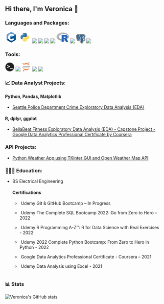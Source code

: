 ## Hi there, I'm Veronica 👋

### Languages and Packages:
<p float="left">
  <img src="https://raw.githubusercontent.com/github/explore/f3e22f0dca2be955676bc70d6214b95b13354ee8/topics/c/c.png" width="40" />
  <img src="https://raw.githubusercontent.com/github/explore/80688e429a7d4ef2fca1e82350fe8e3517d3494d/topics/python/python.png" width="40" />
  <img src="https://bit.ly/3SwfhYy" width="30" />
  <img src="https://upload.wikimedia.org/wikipedia/commons/0/01/Created_with_Matplotlib-logo.svg" width="30" />
  <img src="https://logowiki.net/uploads/logo/s/selenium-logo.svg" width="30" />
  <img src="https://cdn.freebiesupply.com/logos/large/2x/flask-logo-png-transparent.png" width="30" />
  <img src="https://raw.githubusercontent.com/github/explore/80688e429a7d4ef2fca1e82350fe8e3517d3494d/topics/r/r.png" width="40" />
  <img src="https://ggplot2.tidyverse.org/logo.png" width="30" />
  <img src="https://raw.githubusercontent.com/github/explore/80688e429a7d4ef2fca1e82350fe8e3517d3494d/topics/postgresql/postgresql.png" width="30" /> 
  <img src="https://logos-world.net/wp-content/uploads/2021/10/Tableau-Symbol.png" width="60" />
</p>

### Tools:
<p float="left">
  <img src="https://raw.githubusercontent.com/github/explore/d92924b1d925bb134e308bd29c9de6c302ed3beb/topics/terminal/terminal.png" width="30" />
  <img src="https://code.visualstudio.com/assets/images/code-stable.png" width="30" /> 
  <img src="https://raw.githubusercontent.com/github/explore/a4691f04ff219c1c2aa02fc61fda41aa43f1459a/topics/jupyter-notebook/jupyter-notebook.png" width="30" />
  <img src="https://anaconda.org/static/img/anaconda-symbol.svg" width="30" />
  <img src="https://github.githubassets.com/images/modules/logos_page/GitHub-Mark.png" width="40" /> 
</p>

###  📈 Data Analyst Projects:

#### Python, Pandas, Matplotlib
* [Seattle Police Department Crime Exploratory Data Analysis (EDA)](https://www.kaggle.com/code/veronicalaven/seattle-pd-crime-eda)

#### R, dplyr, ggplot
* [BellaBeat Fitness Exploratory Data Analysis (EDA) - Capstone Project - Google Data Analytics Professional Certificate by Coursera](https://www.kaggle.com/code/veronicalaven/capstone-project-2021-bellabeat-case-study)

### API Projects:
* [Python Weather App using TKinter GUI and Open Weather Map API](https://github.com/VeronicaLaven/weather_tk_gui_app)


### 👩🏻‍🎓 Education:
* BS Electrical Engineering

  #### Certifications
  *  Udemy Git & GitHub Bootcamp – In Progress

  *  Udemy The Complete SQL Bootcamp 2022: Go from Zero to Hero – 2022

  *  Udemy R Programming A-Z™: R for Data Science with Real Exercises - 2022

  *  Udemy 2022 Complete Python Bootcamp: From Zero to Hero in Python - 2022

  *  Google Data Analytics Professional Certificate - Coursera – 2021

  *  Udemy Data Analysis using Excel - 2021


#

### 📊 Stats

![Veronica's GitHub stats](https://github-readme-stats.vercel.app/api?username=veronicalaven&show_icons=true&theme=bear)

<!-- ![GitHub Streak](https://streak-stats.demolab.com?user=VeronicaLaven&theme=bear&border_radius=4.5) -->

#


<!--
**VeronicaLaven/VeronicaLaven** is a ✨ _special_ ✨ repository because its `README.md` (this file) appears on your GitHub profile.

Here are some ideas to get you started:

- 🔭 I’m currently working on ...
- 🌱 I’m currently learning ...
- 👯 I’m looking to collaborate on ...
- 🤔 I’m looking for help with ...
- 💬 Ask me about ...
- 📫 How to reach me: ...
- 😄 Pronouns: ...
- ⚡ Fun fact: ...
-->
